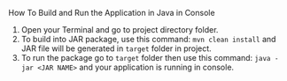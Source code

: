 How To Build and Run the Application in Java in Console
1. Open your Terminal and go to project directory folder.
2. To build into JAR package, use this command: `mvn clean install` and JAR file will be generated in `target` folder in project.
3. To run the package go to `target` folder then use this command: `java -jar <JAR NAME>` and your application is running in console.